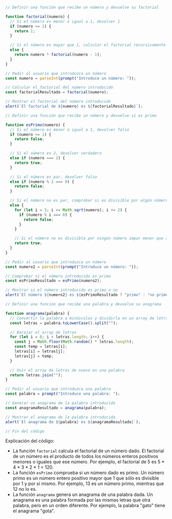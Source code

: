 ```javascript
// Definir una función que recibe un número y devuelve su factorial

function factorial(numero) {
  // Si el número es menor o igual a 1, devolver 1
  if (numero <= 1) {
    return 1;
  }

  // Si el número es mayor que 1, calcular el factorial recursivamente
  else {
    return numero * factorial(numero - 1);
  }
}

// Pedir al usuario que introduzca un número
const numero = parseInt(prompt("Introduce un número: "));

// Calcular el factorial del número introducido
const factorialResultado = factorial(numero);

// Mostrar el factorial del número introducido
alert(`El factorial de ${numero} es ${factorialResultado}`);

// Definir una función que recibe un número y devuelve si es primo

function esPrimo(numero) {
  // Si el número es menor o igual a 1, devolver falso
  if (numero <= 1) {
    return false;
  }

  // Si el número es 2, devolver verdadero
  else if (numero === 2) {
    return true;
  }

  // Si el número es par, devolver falso
  else if (numero % 2 === 0) {
    return false;
  }

  // Si el número no es par, comprobar si es divisible por algún número impar menor que su raíz cuadrada
  else {
    for (let i = 3; i <= Math.sqrt(numero); i += 2) {
      if (numero % i === 0) {
        return false;
      }
    }

    // Si el número no es divisible por ningún número impar menor que su raíz cuadrada, devolver verdadero
    return true;
  }
}

// Pedir al usuario que introduzca un número
const numero2 = parseInt(prompt("Introduce un número: "));

// Comprobar si el número introducido es primo
const esPrimoResultado = esPrimo(numero2);

// Mostrar si el número introducido es primo o no
alert(`El número ${numero2} es ${esPrimoResultado ? "primo" : "no primo"}`);

// Definir una función que recibe una palabra y devuelve su anagrama

function anagrama(palabra) {
  // Convertir la palabra a minúsculas y dividirla en un array de letras
  const letras = palabra.toLowerCase().split("");

  // Barajar el array de letras
  for (let i = 0; i < letras.length; i++) {
    const j = Math.floor(Math.random() * letras.length);
    const temp = letras[i];
    letras[i] = letras[j];
    letras[j] = temp;
  }

  // Unir el array de letras de nuevo en una palabra
  return letras.join("");
}

// Pedir al usuario que introduzca una palabra
const palabra = prompt("Introduce una palabra: ");

// Generar un anagrama de la palabra introducida
const anagramaResultado = anagrama(palabra);

// Mostrar el anagrama de la palabra introducida
alert(`El anagrama de ${palabra} es ${anagramaResultado}`);

// Fin del código
```

Explicación del código:

* La función `factorial` calcula el factorial de un número dado. El factorial de un número es el producto de todos los números enteros positivos menores o iguales que ese número. Por ejemplo, el factorial de 5 es 5 * 4 * 3 * 2 * 1 = 120.
* La función `esPrimo` comprueba si un número dado es primo. Un número primo es un número entero positivo mayor que 1 que sólo es divisible por 1 y por sí mismo. Por ejemplo, 13 es un número primo, mientras que 12 no lo es.
* La función `anagrama` genera un anagrama de una palabra dada. Un anagrama es una palabra formada por las mismas letras que otra palabra, pero en un orden diferente. Por ejemplo, la palabra "gato" tiene el anagrama "gota".
